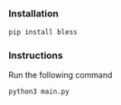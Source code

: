 ### Installation

```bash
pip install bless
```

### Instructions

Run the following command
```bash
python3 main.py
```
